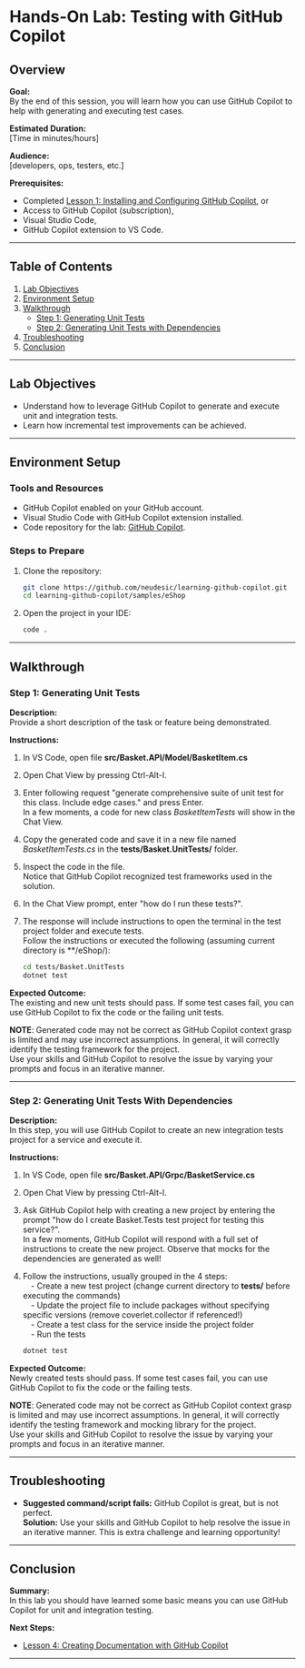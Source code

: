 
# Hands-On Lab: Testing with GitHub Copilot

## Overview

**Goal:**  
By the end of this session, you will learn how you can use GitHub Copilot to help with generating and executing test cases.

**Estimated Duration:**  
[Time in minutes/hours]

**Audience:**  
[developers, ops, testers, etc.]

**Prerequisites:**  

- Completed [Lesson 1: Installing and Configuring GitHub Copilot](docs/lesson1.md), or
- Access to GitHub Copilot (subscription),
- Visual Studio Code,
- GitHub Copilot extension to VS Code.

---

## Table of Contents

1. [Lab Objectives](#lab-objectives)
2. [Environment Setup](#environment-setup)
3. [Walkthrough](#walkthrough)
    - [Step 1: Generating Unit Tests](#step-1-generating-unit-tests)
    - [Step 2: Generating Unit Tests with Dependencies](#step-2-generating-unit-tests-with-dependencies)
4. [Troubleshooting](#troubleshooting)
5. [Conclusion](#conclusion)

---

## Lab Objectives
  
- Understand how to leverage GitHub Copilot to generate and execute unit and integration tests.  
- Learn how incremental test improvements can be achieved.  

---

## Environment Setup

### Tools and Resources

- GitHub Copilot enabled on your GitHub account.
- Visual Studio Code with GitHub Copilot extension installed.
- Code repository for the lab: [GitHub Copilot](https://github.com/neudesic/learning-github-copilot).

### Steps to Prepare

1. Clone the repository:  

   ```bash
   git clone https://github.com/neudesic/learning-github-copilot.git
   cd learning-github-copilot/samples/eShop
   ```

2. Open the project in your IDE:  

   ```bash
   code .
   ```

---

## Walkthrough

### Step 1: Generating Unit Tests

**Description:**  
Provide a short description of the task or feature being demonstrated.  

**Instructions:**  

1. In VS Code, open file **src/Basket.API/Model/BasketItem.cs**
2. Open Chat View by pressing Ctrl-Alt-I.
3. Enter following request "generate comprehensive suite of unit test for this class. Include edge cases." and press Enter.  
In a few moments, a code for new class *BasketItemTests* will show in the Chat View.
4. Copy the generated code and save it in a new file named *BasketItemTests.cs* in the **tests/Basket.UnitTests/** folder.
5. Inspect the code in the file.  
Notice that GitHub Copilot recognized test frameworks used in the solution.
6. In the Chat View prompt, enter "how do I run these tests?".
7. The response will include instructions to open the terminal in the test project folder and execute tests.  
Follow the instructions or executed the following (assuming current directory is **/eShop/):

   ```bash
   cd tests/Basket.UnitTests
   dotnet test
   ```

**Expected Outcome:**  
The existing and new unit tests should pass. If some test cases fail, you can use GitHub Copilot to fix the code or the failing unit tests.  

**NOTE**:  Generated code may not be correct as GitHub Copilot context grasp is limited and may use incorrect assumptions.  In general, it will correctly identify the testing framework for the project.  
Use your skills and GitHub Copilot to resolve the issue by varying your prompts and focus in an iterative manner.  

---

### Step 2: Generating Unit Tests With Dependencies

**Description:**  
In this step, you will use GitHub Copilot to create an new integration tests project for a service and execute it.  

**Instructions:**  

1. In VS Code, open file **src/Basket.API/Grpc/BasketService.cs**
2. Open Chat View by pressing Ctrl-Alt-I.
3. Ask GitHub Copilot help with creating a new project by entering the prompt "how do I create Basket.Tests test project for testing this service?".  
In a few moments, GitHub Copilot will respond with a full set of instructions to create the new project. Observe that mocks for the dependencies are generated as well!
4. Follow the instructions, usually grouped in the 4 steps:  
&emsp;- Create a new test project (change current directory to **tests/** before executing the commands)  
&emsp;- Update the project file to include packages without specifying specific versions (remove coverlet.collector if referenced!)  
&emsp;- Create a test class for the service inside the project folder  
&emsp;- Run the tests

   ```bash
   dotnet test
   ```

**Expected Outcome:**  
Newly created tests should pass. If some test cases fail, you can use GitHub Copilot to fix the code or the failing tests.  

**NOTE**:  Generated code may not be correct as GitHub Copilot context grasp is limited and may use incorrect assumptions.  In general, it will correctly identify the testing framework and mocking library for the project.  
Use your skills and GitHub Copilot to resolve the issue by varying your prompts and focus in an iterative manner.  

---

## Troubleshooting

- **Suggested command/script fails:** GitHub Copilot is great, but is not perfect.  
  **Solution:**  Use your skills and GitHub Copilot to help resolve the issue in an iterative manner. This is extra challenge and learning opportunity!

---

## Conclusion

**Summary:**  
In this lab you should have learned some basic means you can use GitHub Copilot for unit and integration testing.  

**Next Steps:**  

- [Lesson 4: Creating Documentation with GitHub Copilot](docs/lesson4.md)

---
